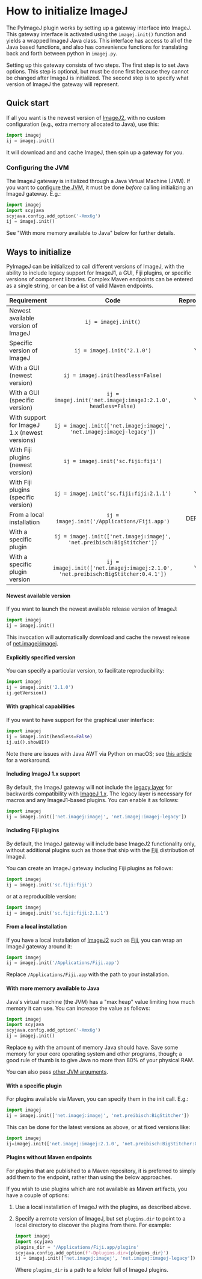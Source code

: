 # How to initialize ImageJ

The PyImageJ plugin works by setting up a gateway interface into ImageJ. This
gateway interface is activated using the `imagej.init()` function and yields a
wrapped ImageJ Java class. This interface has access to all of the Java based
functions, and also has convenience functions for translating back and forth
between python in `imagej.py`.

Setting up this gateway consists of two steps. The first step is to set Java
options. This step is optional, but must be done first because they cannot be
changed after ImageJ is initialized. The second step is to specify what version
of ImageJ the gateway will represent.

## Quick start

If all you want is the newest version of [ImageJ2](https://imagej.net/ImageJ2),
with no custom configuration (e.g., extra memory allocated to Java), use this:

```python
import imagej
ij = imagej.init()
```

It will download and and cache ImageJ, then spin up a gateway for you.

### Configuring the JVM

The ImageJ gateway is initialized through a Java Virtual Machine (JVM).
If you want to [configure the
JVM](https://docs.oracle.com/javase/8/docs/technotes/tools/unix/java.html),
it must be done _before_ calling initializing an ImageJ gateway. E.g.:

```python
import imagej
import scyjava
scyjava.config.add_option('-Xmx6g')
ij = imagej.init()
```
See "With more memory available to Java" below for further details.

## Ways to initialize

PyImageJ can be initialized to call different versions of ImageJ, with the
ability to include legacy support for ImageJ1, a GUI, Fiji plugins, or specific
versions of component libraries. Complex Maven endpoints can be entered as a
single string, or can be a list of valid Maven endpoints.

| Requirement                                   | Code                                                                               | Reproducible? |
|:----------------------------------------------|:----------------------------------------------------------------------------------:|:-------------:|
| Newest available version of ImageJ            | `ij = imagej.init()`                                                               | NO            |
| Specific version of ImageJ                    | `ij = imagej.init('2.1.0')`                                                        | YES           |
| With a GUI (newest version)                   | `ij = imagej.init(headless=False)`                                                 | NO            |
| With a GUI (specific version)                 | `ij = imagej.init('net.imagej:imageJ:2.1.0', headless=False)`                      | YES           |
| With support for ImageJ 1.x (newest versions) | `ij = imagej.init(['net.imagej:imagej', 'net.imagej:imagej-legacy'])`              | NO            |
| With Fiji plugins (newest version)            | `ij = imagej.init('sc.fiji:fiji')`                                                 | NO            |
| With Fiji plugins (specific version)          | `ij = imagej.init('sc.fiji:fiji:2.1.1')`                                           | YES           |
| From a local installation                     | `ij = imagej.init('/Applications/Fiji.app')`                                       | DEPENDS       |
| With a specific plugin                        | `ij = imagej.init(['net.imagej:imagej', 'net.preibisch:BigStitcher'])`             | NO            |
| With a specific plugin version                | `ij = imagej.init(['net.imagej:imagej:2.1.0', 'net.preibisch:BigStitcher:0.4.1'])` | YES           |

#### Newest available version

If you want to launch the newest available release version of ImageJ:

```python
import imagej
ij = imagej.init()
```

This invocation will automatically download and cache the newest release of
[net.imagej:imagej](https://maven.scijava.org/#nexus-search;gav~net.imagej~imagej~~~).

#### Explicitly specified version

You can specify a particular version, to facilitate reproducibility:

```python
import imagej
ij = imagej.init('2.1.0')
ij.getVersion()
```

#### With graphical capabilities

If you want to have support for the graphical user interface:

```python
import imagej
ij = imagej.init(headless=False)
ij.ui().showUI()
```

Note there are issues with Java AWT via Python on macOS; see
[this article](https://github.com/imglib/imglyb#awt-on-macos)
for a workaround.

#### Including ImageJ 1.x support

By default, the ImageJ gateway will not include the
[legacy layer](https://imagej.net/Legacy) for backwards compatibility with
[ImageJ 1.x](https://imagej.net/ImageJ1). The legacy layer is necessary for
macros and any ImageJ1-based plugins. You can enable it as follows:

```python
import imagej
ij = imagej.init(['net.imagej:imagej', 'net.imagej:imagej-legacy'])
```

#### Including Fiji plugins

By default, the ImageJ gateway will include base ImageJ2 functionality only,
without additional plugins such as those that ship with the
[Fiji](https://fiji.sc/) distribution of ImageJ.

You can create an ImageJ gateway including Fiji plugins as follows:

```python
import imagej
ij = imagej.init('sc.fiji:fiji')
```

or at a reproducible version:

```python
import imagej
ij = imagej.init('sc.fiji:fiji:2.1.1')
```

#### From a local installation

If you have a local installation of [ImageJ2](https://imagej.net/ImageJ2)
such as [Fiji](https://fiji.sc/), you can wrap an ImageJ gateway around it:

```python
import imagej
ij = imagej.init('/Applications/Fiji.app')
```

Replace `/Applications/Fiji.app` with the path to your installation.

#### With more memory available to Java

Java's virtual machine (the JVM) has a "max heap" value limiting how much
memory it can use. You can increase the value as follows:

```python
import imagej
import scyjava
scyjava.config.add_option('-Xmx6g')
ij = imagej.init()
```

Replace `6g` with the amount of memory Java should have. Save some
memory for your core operating system and other programs, though; a good
rule of thumb is to give Java no more than 80% of your physical RAM.

You can also pass
[other JVM arguments](https://docs.oracle.com/javase/8/docs/technotes/tools/unix/java.html).

#### With a specific plugin

For plugins available via Maven, you can specify them in the init call. E.g.:

```python
import imagej
ij = imagej.init(['net.imagej:imagej', 'net.preibisch:BigStitcher'])
```

This can be done for the latest versions as above, or at fixed versions like:

```python
import imagej
ij=imagej.init(['net.imagej:imagej:2.1.0', 'net.preibisch:BigStitcher:0.4.1'])
```

#### Plugins without Maven endpoints

For plugins that are published to a Maven repository, it is preferred to
simply add them to the endpoint, rather than using the below approaches.

If you wish to use plugins which are not available as Maven artifacts,
you have a couple of options:

1. Use a local installation of ImageJ with the plugins, as described above.

2. Specify a remote version of ImageJ, but set `plugins.dir` to point to a
   local directory to discover the plugins from there. For example:

   ```python
   import imagej
   import scyjava
   plugins_dir = '/Applications/Fiji.app/plugins'
   scyjava.config.add_option(f'-Dplugins.dir={plugins_dir}')
   ij = imagej.init(['net.imagej:imagej', 'net.imagej:imagej-legacy'])
   ```

   Where `plugins_dir` is a path to a folder full of ImageJ plugins.
